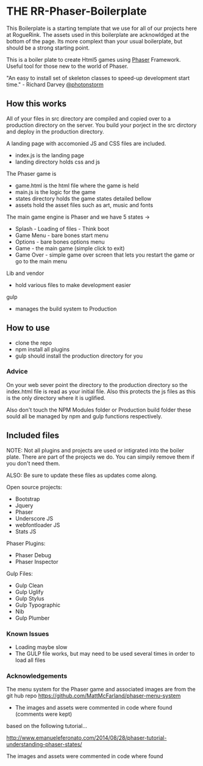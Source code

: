 # THE RR-Phaser-Boilerplate

This Boilerplate is a starting template that we use for all of our projects here at RogueRink.
The assets used in this boilerplate are acknowldged at the bottom of the page.
Its more complext than your usual boilerplate, but should be a strong starting point. 

This is a boiler plate to create Html5 games using [Phaser](http://phaser.io/) Framework. Useful tool for those new to the world of Phaser.

"An easy to install set of skeleton classes to speed-up development start time." - Richard Darvey [@photonstorm](https://twitter.com/photonstorm)

## How this works

All of your files in src directory are compiled and copied over to a production directory on the server. You build your porject in the src dirctory and deploy in the production directory.

A landing page with accomonied JS and CSS files are included.
- index.js is the landing page
- landing directory holds css and js

The Phaser game is 
- game.html is the html file where the game is held
- main.js is the logic for the game
- states directory holds the game states detailed bellow
- assets hold the asset files such as art, music and fonts

The main game engine is Phaser and we have 5 states ->
- Splash - Loading of files - Think boot
- Game Menu - bare bones start menu
- Options - bare bones options menu
- Game - the main game (simple click to exit)
- Game Over - simple game over screen that lets you restart the game or go to the main menu

Lib and vendor
- hold various files to make development easier

gulp 
- manages the build system to Production

## How to use

- clone the repo
- npm install all plugins
- gulp should install the production directory for you

### Advice

On your web sever point the directory to the production directory so the index.html file is read as your initial file. Also this protects the js files as this is the only directory where it is uglified.

Also don't touch the NPM Modules folder or Production build folder these sould all be managed by npm and gulp functions respectively.


## Included files

NOTE: Not all plugins and projects are used or intigrated into the boiler plate. There are part of the projects we do. You can simpily remove them if you don't need them.

ALSO: Be sure to update these files as updates come along.

Open source projects:

- Bootstrap
- Jquery
- Phaser
- Underscore JS
- webfontloader JS
- Stats JS

Phaser Plugins:
- Phaser Debug
- Phaser Inspector


Gulp Files:
- Gulp Clean
- Gulp Uglify
- Gulp Stylus
- Gulp Typographic
- Nib
- Gulp Plumber

### Known Issues

  - Loading maybe slow
  - The GULP file works, but may need to be used several times in order to load all files


### Acknowledgements
The menu system for the Phaser game and associated images are from
the git hub repo https://github.com/MattMcFarland/phaser-menu-system
- The images and assets were commented in code where found (comments were kept)


based on the following tutorial...

http://www.emanueleferonato.com/2014/08/28/phaser-tutorial-understanding-phaser-states/

The images and assets were commented in code where found

